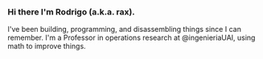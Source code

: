 ### Hi there I'm Rodrigo (a.k.a. rax).

I've been building, programming, and disassembling things since I can remember. I'm a Professor in operations research at 
@ingenieriaUAI, using math to improve things.

<!--
**drRax/drRax** is a ✨ _special_ ✨ repository because its `README.md` (this file) appears on your GitHub profile.

Here are some ideas to get you started:

- 🔭 I’m currently working on ...
- 🌱 I’m currently learning ...
- 👯 I’m looking to collaborate on ...
- 🤔 I’m looking for help with ...
- 💬 Ask me about ...
- 📫 How to reach me: ...
- 😄 Pronouns: ...
- ⚡ Fun fact: ...
-->
